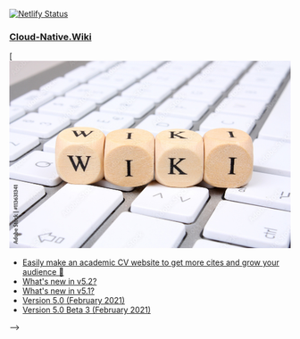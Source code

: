 [![Netlify Status](https://api.netlify.com/api/v1/badges/05205594-2f90-40b7-9d06-535884d66d57/deploy-status)](https://app.netlify.com/sites/cloud-native-wiki/deploys)

### [Cloud-Native.Wiki](https://www.cloud-native.wiki/)

[![Screenshot](https://github.com/avijitliberty/cloud-native-wiki/blob/master/assets/media/wiki.jpeg)

<!-- The Hugo **Academic Resumé Template** empowers you to easily create your job-winning online resumé, showcase your academic publications, and create online courses or knowledge bases to grow your audience.

[![Get Started](https://img.shields.io/badge/-Get%20started-ff4655?style=for-the-badge)](https://wowchemy.com/hugo-themes/)
[![Discord](https://img.shields.io/discord/722225264733716590?style=for-the-badge)](https://discord.com/channels/722225264733716590/742892432458252370/742895548159492138)  
[![Twitter Follow](https://img.shields.io/twitter/follow/wowchemy?label=Follow%20on%20Twitter)](https://twitter.com/wowchemy)

️**Trusted by 250,000+ researchers, educators, and students.** Highly customizable via the integrated **no-code, widget-based Wowchemy page builder**, making every site truly personalized ⭐⭐⭐⭐⭐

Easily write technical content with plain text Markdown, LaTeX math, diagrams, RMarkdown, or Jupyter, and import publications from BibTeX.

[Check out the latest demo](https://academic-demo.netlify.app/) of what you'll get in less than 10 minutes, or [get inspired by our academics and research groups](https://wowchemy.com/creators/).

The integrated [**Wowchemy**](https://wowchemy.com) website builder and CMS makes it easy to create a beautiful website for free. Edit your site in the CMS (or your favorite editor), generate it with [Hugo](https://github.com/gohugoio/hugo), and deploy with GitHub or Netlify. Customize anything on your site with widgets, light/dark themes, and language packs.

- 👉 [**Get Started**](https://wowchemy.com/hugo-themes/)
- 📚 [View the **documentation**](https://wowchemy.com/docs/)
- 💬 [Chat with the **Wowchemy research community**](https://discord.gg/z8wNYzb) or [**Hugo community**](https://discourse.gohugo.io)
- 🐦 Twitter: [@wowchemy](https://twitter.com/wowchemy) [@GeorgeCushen](https://twitter.com/GeorgeCushen) [#MadeWithWowchemy](https://twitter.com/search?q=(%23MadeWithWowchemy%20OR%20%23MadeWithAcademic)&src=typed_query)
- ⬇️ **Automatically import your publications from BibTeX** with the [Hugo Academic CLI](https://github.com/wowchemy/hugo-academic-cli)
- 💡 [Suggest an improvement](https://github.com/wowchemy/wowchemy-hugo-themes/issues)
- ⬆️ **Updating?** View the [Update Guide](https://wowchemy.com/docs/hugo-tutorials/update/) and [Release Notes](https://github.com/wowchemy/wowchemy-hugo-themes/releases)

## We ask you, humbly, to support this open source movement

Today we ask you to defend the open source independence of the Wowchemy website builder and themes 🐧

We're an open source movement that depends on your support to stay online and thriving, but 99.9% of our creators don't give; they simply look the other way.

### [❤️ Click here to become a GitHub Sponsor, unlocking awesome perks such as _exclusive academic templates and widgets_](https://github.com/sponsors/gcushen)

<p align="center"><a href="https://wowchemy.com/templates/" target="_blank" rel="noopener"><img src="https://wowchemy.com/uploads/readmes/academic_logo_200px.png" alt="Hugo Academic Theme for Wowchemy Website Builder"></a></p>

## Demo image credits

- [Open book](https://unsplash.com/photos/J4kK8b9Fgj8)
- [Course](https://unsplash.com/photos/JKUTrJ4vK00)

## Latest news
<!--START_SECTION:news-->
* [Easily make an academic CV website to get more cites and grow your audience 🚀](https:&#x2F;&#x2F;wowchemy.com&#x2F;blog&#x2F;easily-make-academic-website&#x2F;)
* [What&#39;s new in v5.2?](https:&#x2F;&#x2F;wowchemy.com&#x2F;blog&#x2F;whats-new-in-v5.2&#x2F;)
* [What&#39;s new in v5.1?](https:&#x2F;&#x2F;wowchemy.com&#x2F;blog&#x2F;whats-new-in-v5.1&#x2F;)
* [Version 5.0 (February 2021)](https:&#x2F;&#x2F;wowchemy.com&#x2F;blog&#x2F;version-5.0-february-2021&#x2F;)
* [Version 5.0 Beta 3 (February 2021)](https:&#x2F;&#x2F;wowchemy.com&#x2F;blog&#x2F;version-5.0-beta-3-february-2021&#x2F;)
<!--END_SECTION:news--> -->
